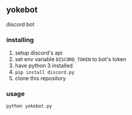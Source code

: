 ## yokebot

discord bot

### installing

1. setup discord's api
2. set env variable `DISCORD_TOKEN` to bot's token
3. have python 3 installed
4. `pip install discord.py`
5. clone this repository

### usage

```
python yokebot.py
```
